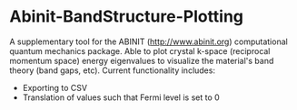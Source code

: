 # Abinit-BandStructure-Plotting
A supplementary tool for the ABINIT (http://www.abinit.org) computational quantum mechanics package. Able to plot crystal k-space (reciprocal momentum space) energy eigenvalues to visualize the material's band theory (band gaps, etc). Current functionality includes:
 - Exporting to CSV
 - Translation of values such that Fermi level is set to 0
